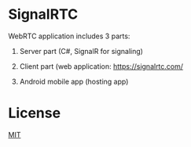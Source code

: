 # SignalRTC
WebRTC application includes 3 parts:

1. Server part (C#, SignalR for signaling)

2. Client part (web application: https://signalrtc.com/

3. Android mobile app (hosting app)

# License
[MIT](LICENSE.md)
